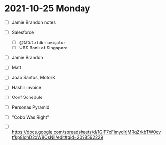 # 2021-10-25 Monday

- [ ] Jamie Brandon notes
- [ ] Salesforce
    - [ ] @tatut `xtdb-navigator`
    - [ ] UBS Bank of Singapore
- [ ] Jamie Brandon
- [ ] Matt
- [ ] Joao Santos, MotorK
- [ ] Hashir invoice

- [ ] Conf Schedule
- [ ] Personas Pyramid
- [ ] "Cobb Was Right"
- [ ] https://docs.google.com/spreadsheets/d/1GIF7xFimydirjMRqZrkbTW0cvtfkp8IohD2xW8OsNiI/edit#gid=2098592229
